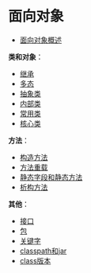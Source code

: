 # 面向对象

- [面向对象概述](overview.md)

**类和对象**：

- [继承](Class/extends.md)
- [多态](Method/override.md)
- [抽象类](Class/abstract.md)
- [内部类](Class/inner_class.md)
- [常用类](Class/Commonly_Class/README.md)
- [核心类](Class/Core_Classes/README.md)

**方法**：

- [构造方法](Method/constructor.md)
- [方法重载](Method/overload.md)
- [静态字段和静态方法](Keyword/Access_Modifier/static.md)
- [析构方法](finalize.md)

**其他**：

- [接口](Class/interface.md)
- [包]()
- [关键字]()
- [classpath和jar](Class/Other/classpath_jar.md)
- [class版本](Class/Other/version_class.md)

